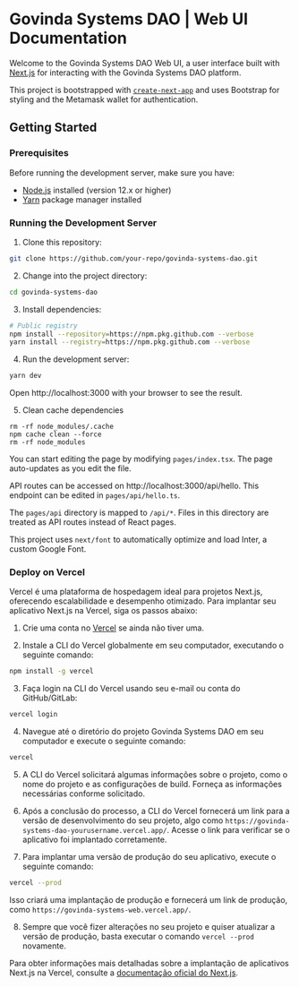 # Govinda Systems DAO | Web UI Documentation 

Welcome to the Govinda Systems DAO Web UI, a user interface built with [Next.js](https://nextjs.org/) for interacting with the Govinda Systems DAO platform.

This project is bootstrapped with [`create-next-app`](https://github.com/vercel/next.js/tree/canary/packages/create-next-app) and uses Bootstrap for styling and the Metamask wallet for authentication.

## Getting Started

### Prerequisites

Before running the development server, make sure you have:

- [Node.js](https://nodejs.org/en/) installed (version 12.x or higher)
- [Yarn](https://yarnpkg.com/) package manager installed

### Running the Development Server

1. Clone this repository:

```bash
git clone https://github.com/your-repo/govinda-systems-dao.git
```

2. Change into the project directory:

```bash
cd govinda-systems-dao
```

3. Install dependencies:

```bash
# Public registry
npm install --repository=https://npm.pkg.github.com --verbose
yarn install --registry=https://npm.pkg.github.com --verbose
```

4. Run the development server:

```bash
yarn dev
```

Open http://localhost:3000 with your browser to see the result.

5. Clean cache dependencies

```base
rm -rf node_modules/.cache
npm cache clean --force
rm -rf node_modules
```

You can start editing the page by modifying `pages/index.tsx`. The page auto-updates as you edit the file.

API routes can be accessed on http://localhost:3000/api/hello. This endpoint can be edited in `pages/api/hello.ts`.

The `pages/api` directory is mapped to `/api/*`. Files in this directory are treated as API routes instead of React pages.

This project uses `next/font` to automatically optimize and load Inter, a custom Google Font.

### Deploy on Vercel

Vercel é uma plataforma de hospedagem ideal para projetos Next.js, oferecendo escalabilidade e desempenho otimizado. Para implantar seu aplicativo Next.js na Vercel, siga os passos abaixo:

1. Crie uma conta no [Vercel](https://vercel.com/signup) se ainda não tiver uma.

2. Instale a CLI do Vercel globalmente em seu computador, executando o seguinte comando:

```bash
npm install -g vercel
```

3. Faça login na CLI do Vercel usando seu e-mail ou conta do GitHub/GitLab:

```bash
vercel login
```

4. Navegue até o diretório do projeto Govinda Systems DAO em seu computador e execute o seguinte comando:

```bash
vercel
```

5. A CLI do Vercel solicitará algumas informações sobre o projeto, como o nome do projeto e as configurações de build. Forneça as informações necessárias conforme solicitado.

6. Após a conclusão do processo, a CLI do Vercel fornecerá um link para a versão de desenvolvimento do seu projeto, algo como `https://govinda-systems-dao-yourusername.vercel.app/`. Acesse o link para verificar se o aplicativo foi implantado corretamente.

7. Para implantar uma versão de produção do seu aplicativo, execute o seguinte comando:

```bash
vercel --prod
```

Isso criará uma implantação de produção e fornecerá um link de produção, como `https://govinda-systems-web.vercel.app/`.

8. Sempre que você fizer alterações no seu projeto e quiser atualizar a versão de produção, basta executar o comando `vercel --prod` novamente.

Para obter informações mais detalhadas sobre a implantação de aplicativos Next.js na Vercel, consulte a [documentação oficial do Next.js](https://nextjs.org/docs/deployment).